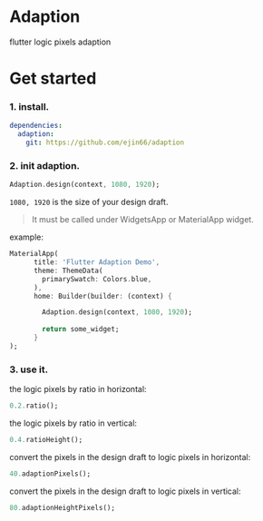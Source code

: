 # Adaption

flutter logic pixels adaption

# Get started

### 1. install.

```yaml
dependencies:
  adaption:
    git: https://github.com/ejin66/adaption
```



### 2. init adaption.

```dart
Adaption.design(context, 1080, 1920);
```

`1080, 1920` is the size of your design draft.

> It must be called under WidgetsApp or MaterialApp widget.

example:

```dart
MaterialApp(
      title: 'Flutter Adaption Demo',
      theme: ThemeData(
        primarySwatch: Colors.blue,
      ),
      home: Builder(builder: (context) {

      	Adaption.design(context, 1080, 1920);
        
        return some_widget;
      }
);
```



### 3. use it.

the logic pixels by ratio in horizontal:

```dart
0.2.ratio();
```


the logic pixels by ratio in vertical:

```dart
0.4.ratioHeight();
```

convert the pixels in the design draft to logic pixels in horizontal:

```dart
40.adaptionPixels();
```

convert the pixels in the design draft to logic pixels in vertical:

```dart
80.adaptionHeightPixels();
```


